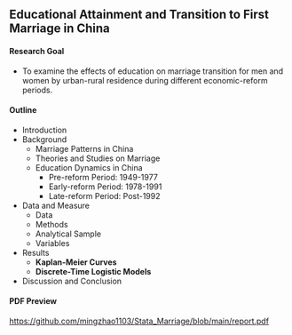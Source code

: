 ## Educational Attainment and Transition to First Marriage in China

#### Research Goal 

- To examine the effects of education on marriage transition for men and women by urban-rural residence during different economic-reform periods.

#### Outline

- Introduction
- Background
  - Marriage Patterns in China
  - Theories and Studies on Marriage
  - Education Dynamics in China
    - Pre-reform Period: 1949-1977
    - Early-reform Period: 1978-1991
    - Late-reform Period: Post-1992
- Data and Measure
  - Data
  - Methods
  - Analytical Sample
  - Variables
- Results
  - **Kaplan-Meier Curves**
  - **Discrete-Time Logistic Models**
- Discussion and Conclusion

#### PDF Preview

https://github.com/mingzhao1103/Stata_Marriage/blob/main/report.pdf
